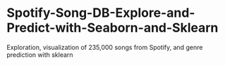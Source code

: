 # Spotify-Song-DB-Explore-and-Predict-with-Seaborn-and-Sklearn
Exploration, visualization of 235,000 songs from Spotify, and genre prediction with sklearn 

